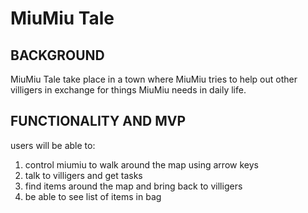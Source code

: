 # MiuMiu Tale

## BACKGROUND ###

MiuMiu Tale take place in a town where MiuMiu tries to help out other villigers in exchange for things MiuMiu needs in daily life.

## FUNCTIONALITY AND MVP ###

users will be able to:
1. control miumiu to walk around the map using arrow keys
2. talk to villigers and get tasks
3. find items around the map and bring back to villigers
4. be able to see list of items in bag


